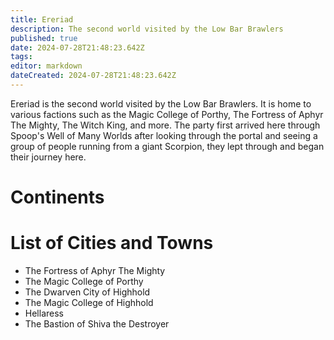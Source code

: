 ```yaml
---
title: Ereriad
description: The second world visited by the Low Bar Brawlers
published: true
date: 2024-07-28T21:48:23.642Z
tags: 
editor: markdown
dateCreated: 2024-07-28T21:48:23.642Z
---
```


Ereriad is the second world visited by the Low Bar Brawlers. It is home to various factions such as the Magic College of Porthy, The Fortress of Aphyr The Mighty, The Witch King, and more.
The party first arrived here through Spoop's Well of Many Worlds after looking through the portal and seeing a group of people running from a giant Scorpion, they lept through and began their journey here. 

# Continents

# List of Cities and Towns
- The Fortress of Aphyr The Mighty
- The Magic College of Porthy
- The Dwarven City of Highhold
- The Magic College of Highhold
- Hellaress
- The Bastion of Shiva the Destroyer


